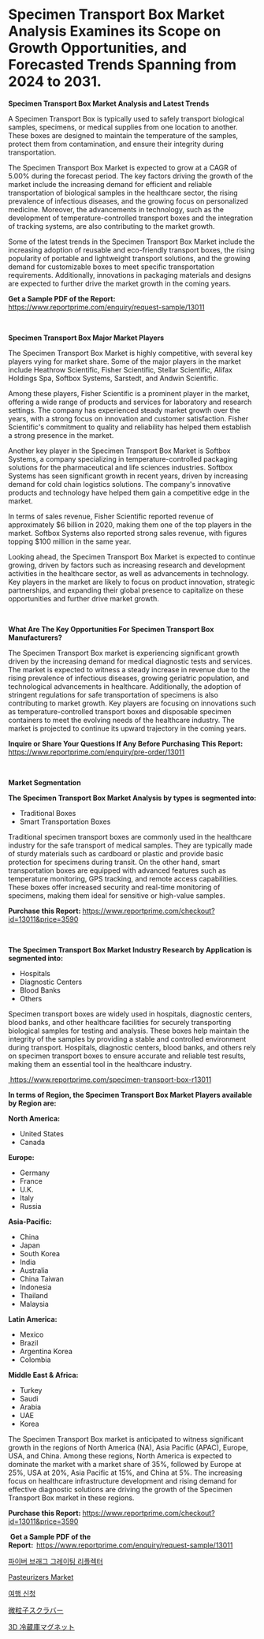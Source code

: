 <p><h1>Specimen Transport Box Market Analysis Examines its Scope on Growth Opportunities, and Forecasted Trends Spanning from 2024 to 2031.</h1></p><p><strong>Specimen Transport Box Market Analysis and Latest Trends</strong></p>
<p><p>A Specimen Transport Box is typically used to safely transport biological samples, specimens, or medical supplies from one location to another. These boxes are designed to maintain the temperature of the samples, protect them from contamination, and ensure their integrity during transportation.</p><p>The Specimen Transport Box Market is expected to grow at a CAGR of 5.00% during the forecast period. The key factors driving the growth of the market include the increasing demand for efficient and reliable transportation of biological samples in the healthcare sector, the rising prevalence of infectious diseases, and the growing focus on personalized medicine. Moreover, the advancements in technology, such as the development of temperature-controlled transport boxes and the integration of tracking systems, are also contributing to the market growth.</p><p>Some of the latest trends in the Specimen Transport Box Market include the increasing adoption of reusable and eco-friendly transport boxes, the rising popularity of portable and lightweight transport solutions, and the growing demand for customizable boxes to meet specific transportation requirements. Additionally, innovations in packaging materials and designs are expected to further drive the market growth in the coming years.</p></p>
<p><strong>Get a Sample PDF of the Report:&nbsp;</strong> <a href="https://www.reportprime.com/enquiry/request-sample/13011">https://www.reportprime.com/enquiry/request-sample/13011</a></p>
<p>&nbsp;</p>
<p><strong>Specimen Transport Box Major Market Players</strong></p>
<p><p>The Specimen Transport Box Market is highly competitive, with several key players vying for market share. Some of the major players in the market include Heathrow Scientific, Fisher Scientific, Stellar Scientific, Alifax Holdings Spa, Softbox Systems, Sarstedt, and Andwin Scientific.</p><p>Among these players, Fisher Scientific is a prominent player in the market, offering a wide range of products and services for laboratory and research settings. The company has experienced steady market growth over the years, with a strong focus on innovation and customer satisfaction. Fisher Scientific's commitment to quality and reliability has helped them establish a strong presence in the market.</p><p>Another key player in the Specimen Transport Box Market is Softbox Systems, a company specializing in temperature-controlled packaging solutions for the pharmaceutical and life sciences industries. Softbox Systems has seen significant growth in recent years, driven by increasing demand for cold chain logistics solutions. The company's innovative products and technology have helped them gain a competitive edge in the market.</p><p>In terms of sales revenue, Fisher Scientific reported revenue of approximately $6 billion in 2020, making them one of the top players in the market. Softbox Systems also reported strong sales revenue, with figures topping $100 million in the same year.</p><p>Looking ahead, the Specimen Transport Box Market is expected to continue growing, driven by factors such as increasing research and development activities in the healthcare sector, as well as advancements in technology. Key players in the market are likely to focus on product innovation, strategic partnerships, and expanding their global presence to capitalize on these opportunities and further drive market growth.</p></p>
<p>&nbsp;</p>
<p><strong>What Are The Key Opportunities For Specimen Transport Box Manufacturers?</strong></p>
<p><p>The Specimen Transport Box market is experiencing significant growth driven by the increasing demand for medical diagnostic tests and services. The market is expected to witness a steady increase in revenue due to the rising prevalence of infectious diseases, growing geriatric population, and technological advancements in healthcare. Additionally, the adoption of stringent regulations for safe transportation of specimens is also contributing to market growth. Key players are focusing on innovations such as temperature-controlled transport boxes and disposable specimen containers to meet the evolving needs of the healthcare industry. The market is projected to continue its upward trajectory in the coming years.</p></p>
<p><strong>Inquire or Share Your Questions If Any Before Purchasing This Report:</strong> <a href="https://www.reportprime.com/enquiry/pre-order/13011">https://www.reportprime.com/enquiry/pre-order/13011</a></p>
<p>&nbsp;</p>
<p><strong>Market Segmentation</strong></p>
<p><strong>The Specimen Transport Box Market Analysis by types is segmented into:</strong></p>
<p><ul><li>Traditional Boxes</li><li>Smart Transportation Boxes</li></ul></p>
<p><p>Traditional specimen transport boxes are commonly used in the healthcare industry for the safe transport of medical samples. They are typically made of sturdy materials such as cardboard or plastic and provide basic protection for specimens during transit. On the other hand, smart transportation boxes are equipped with advanced features such as temperature monitoring, GPS tracking, and remote access capabilities. These boxes offer increased security and real-time monitoring of specimens, making them ideal for sensitive or high-value samples.</p></p>
<p><strong>Purchase this Report:&nbsp;</strong><a href="https://www.reportprime.com/checkout?id=13011&price=3590">https://www.reportprime.com/checkout?id=13011&price=3590</a></p>
<p>&nbsp;</p>
<p><strong>The Specimen Transport Box Market Industry Research by Application is segmented into:</strong></p>
<p><ul><li>Hospitals</li><li>Diagnostic Centers</li><li>Blood Banks</li><li>Others</li></ul></p>
<p><p>Specimen transport boxes are widely used in hospitals, diagnostic centers, blood banks, and other healthcare facilities for securely transporting biological samples for testing and analysis. These boxes help maintain the integrity of the samples by providing a stable and controlled environment during transport. Hospitals, diagnostic centers, blood banks, and others rely on specimen transport boxes to ensure accurate and reliable test results, making them an essential tool in the healthcare industry.</p></p>
<p><a href="https://www.reportprime.com/specimen-transport-box-r13011">&nbsp;https://www.reportprime.com/specimen-transport-box-r13011</a></p>
<p><strong>In terms of Region, the Specimen Transport Box Market Players available by Region are:</strong></p>
<p>
    <p> <strong> North America: </strong>
        <ul>
            <li>United States</li>
            <li>Canada</li>
        </ul>
        </p> 
    <p> <strong> Europe: </strong>
        <ul>
            <li>Germany</li>
            <li>France</li>
            <li>U.K.</li>
            <li>Italy</li>
            <li>Russia</li>
        </ul>
        </p> 
    <p> <strong> Asia-Pacific: </strong>
        <ul>
            <li>China</li>
            <li>Japan</li>
            <li>South Korea</li>
            <li>India</li>
            <li>Australia</li>
            <li>China Taiwan</li>
            <li>Indonesia</li>
            <li>Thailand</li>
            <li>Malaysia</li>
        </ul>
        </p> 
    <p> <strong> Latin America: </strong>
        <ul>
            <li>Mexico</li>
            <li>Brazil</li>
            <li>Argentina Korea</li>
            <li>Colombia</li>
        </ul>
        </p> 
    <p> <strong> Middle East & Africa: </strong>
        <ul>
            <li>Turkey</li>
            <li>Saudi</li>
            <li>Arabia</li>
            <li>UAE</li>
            <li>Korea</li>
        </ul>
    </p>
    </p>
<p><p>The Specimen Transport Box market is anticipated to witness significant growth in the regions of North America (NA), Asia Pacific (APAC), Europe, USA, and China. Among these regions, North America is expected to dominate the market with a market share of 35%, followed by Europe at 25%, USA at 20%, Asia Pacific at 15%, and China at 5%. The increasing focus on healthcare infrastructure development and rising demand for effective diagnostic solutions are driving the growth of the Specimen Transport Box market in these regions.</p></p>
<p><strong>Purchase this Report: </strong><a href="https://www.reportprime.com/checkout?id=13011&price=3590">https://www.reportprime.com/checkout?id=13011&price=3590</a></p>
<p>&nbsp;<strong>Get a Sample PDF of the Report:&nbsp;&nbsp;</strong><a href="https://www.reportprime.com/enquiry/request-sample/13011">https://www.reportprime.com/enquiry/request-sample/13011</a></p>
<p><strong></strong></p>
<p><p><a href="https://medium.com/@rowedrowe/2024-2031%EB%85%84-%EA%B8%B0%EA%B0%84%EC%9D%84-%EB%8C%80%EC%83%81%EC%9C%BC%EB%A1%9C-%EC%98%88%EC%B8%A1%EB%90%9C-%EA%B4%91%EC%84%AC%EC%9C%A0-%EB%B8%8C%EB%9E%98%EA%B7%B8-%EA%B7%B8%EB%A0%88%EC%9D%B4%ED%8C%85-%EB%B0%98%EC%82%AC%EA%B2%BD-%EC%8B%9C%EC%9E%A5-%EB%8F%99%ED%96%A5-%EB%B0%8F-%EC%8B%9C%EC%9E%A5-%EB%B6%84%EC%84%9D-a924973f2427">파이버 브래그 그레이팅 리플렉터</a></p><p><a href="https://github.com/peachesmcdowel1/Market-Research-Report-List-2/blob/main/pasteurizers-market.md">Pasteurizers Market</a></p><p><a href="https://github.com/KoleLedner/Market-Research-Report-List-1/blob/main/818356072021.md">여행 신청</a></p><p><a href="https://medium.com/@cielostamm/%E7%B2%92%E5%AD%90%E3%82%B9%E3%82%AF%E3%83%A9%E3%83%90%E3%83%BC%E5%B8%82%E5%A0%B4%E5%B1%95%E6%9C%9B-%E6%A5%AD%E7%95%8C%E6%A6%82%E8%A6%81%E3%81%8A%E3%82%88%E3%81%B3%E4%BA%88%E6%B8%AC-2024%E5%B9%B4%E3%81%8B%E3%82%892031%E5%B9%B4-353cbad8ca97">微粒子スクラバー</a></p><p><a href="https://github.com/GregorioOKeefe2023/Market-Research-Report-List-1/blob/main/537051876194.md">3D 冷蔵庫マグネット</a></p></p>